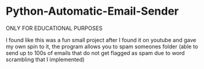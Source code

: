 # Python-Automatic-Email-Sender
ONLY FOR EDUCATIONAL PURPOSES

I found like this was a fun small project after I found it on youtube and gave my own spin to it, the program allows you to spam someones folder (able to send up to 100s of emails that do not get flagged as spam due to word scrambling that I implemented)
